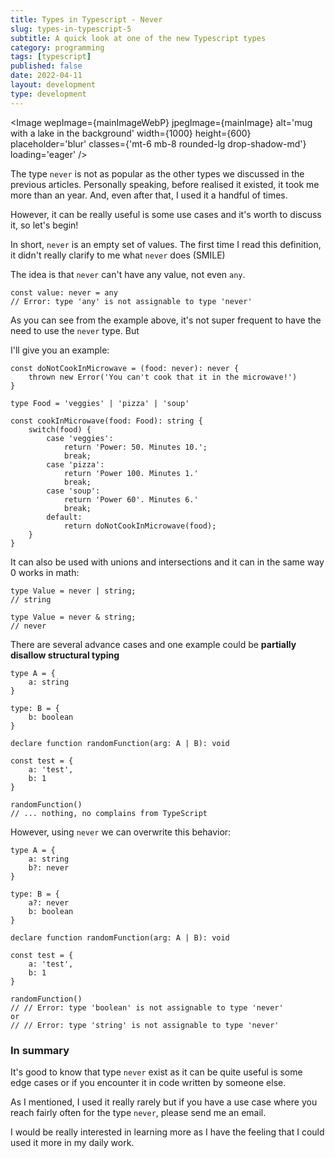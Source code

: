 ```yaml
---
title: Types in Typescript - Never
slug: types-in-typescript-5
subtitle: A quick look at one of the new Typescript types
category: programming
tags: [typescript]
published: false
date: 2022-04-11
layout: development
type: development
---
```


<script>
  import Image from '$lib/components/Image.svelte';
  import mainImage from '$lib/assets/images/articles/types-mug.jpg?w=1000&h=600';
  import mainImageWebP from '$lib/assets/images/articles/types-mug.jpg?w=1000&h=600&format=webp&srcset';
  import mainImageSrcset from '$lib/assets/images/articles/types-mug.jpg?w=1000&h=600&srcset';
</script>

<Image
wepImage={mainImageWebP}
jpegImage={mainImage}
alt='mug with a lake in the background'
width={1000}
height={600}
placeholder='blur'
classes={'mt-6 mb-8 rounded-lg drop-shadow-md'}
loading='eager'
/>

The type `never` is not as popular as the other types we discussed in the previous articles. Personally speaking, before realised it existed, it took me more than an year. And, even after that, I used it a handful of times.

However, it can be really useful is some use cases and it's worth to discuss it, so let's begin!

In short, `never` is an empty set of values. The first time I read this definition, it didn't really clarify to me what `never` does (SMILE)

The idea is that `never` can't have any value, not even `any`.

```
const value: never = any
// Error: type 'any' is not assignable to type 'never'
```

As you can see from the example above, it's not super frequent to have the need to use the `never` type. But

I'll give you an example:

```
const doNotCookInMicrowave = (food: never): never {
    thrown new Error('You can't cook that it in the microwave!')
}

type Food = 'veggies' | 'pizza' | 'soup'

const cookInMicrowave(food: Food): string {
    switch(food) {
        case 'veggies':
            return 'Power: 50. Minutes 10.';
            break;
        case 'pizza':
            return 'Power 100. Minutes 1.'
            break;
        case 'soup':
            return 'Power 60'. Minutes 6.'
            break;
        default:
            return doNotCookInMicrowave(food);
    }
}
```

It can also be used with unions and intersections and it can in the same way 0 works in math:

```
type Value = never | string;
// string
```

```
type Value = never & string;
// never
```

There are several advance cases and one example could be **partially disallow structural typing**

```
type A = {
    a: string
}

type: B = {
    b: boolean
}

declare function randomFunction(arg: A | B): void

const test = {
    a: 'test',
    b: 1
}

randomFunction()
// ... nothing, no complains from TypeScript
```

However, using `never` we can overwrite this behavior:

```
type A = {
    a: string
    b?: never
}

type: B = {
    a?: never
    b: boolean
}

declare function randomFunction(arg: A | B): void

const test = {
    a: 'test',
    b: 1
}

randomFunction()
// // Error: type 'boolean' is not assignable to type 'never'
or
// // Error: type 'string' is not assignable to type 'never'
```

### In summary

It's good to know that type `never` exist as it can be quite useful is some edge cases or if you encounter it in code written by someone else.

As I mentioned, I used it really rarely but if you have a use case where you reach fairly often for the type `never`, please send me an email.

I would be really interested in learning more as I have the feeling that I could used it more in my daily work.
